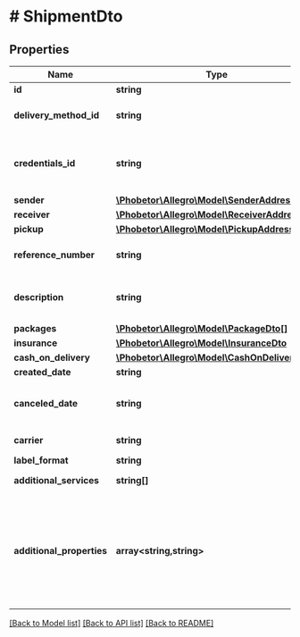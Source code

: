 # # ShipmentDto

## Properties

Name | Type | Description | Notes
------------ | ------------- | ------------- | -------------
**id** | **string** |  | [optional]
**delivery_method_id** | **string** | Id of delivery method, chosen by buyer in order. | [optional]
**credentials_id** | **string** | ID of merchant agreement, registered in WZA. For Allegro methods, this field is null. | [optional]
**sender** | [**\Phobetor\Allegro\Model\SenderAddressDto**](SenderAddressDto.md) |  | [optional]
**receiver** | [**\Phobetor\Allegro\Model\ReceiverAddressDto**](ReceiverAddressDto.md) |  | [optional]
**pickup** | [**\Phobetor\Allegro\Model\PickupAddressDto**](PickupAddressDto.md) |  | [optional]
**reference_number** | **string** | Shipment identifier in own system. Example: &#x60;Ordering number&#x60;. | [optional]
**description** | **string** | Shipment description. It is recommended to use the &#x60;textOnLabel&#x60; field instead. | [optional]
**packages** | [**\Phobetor\Allegro\Model\PackageDto[]**](PackageDto.md) |  | [optional]
**insurance** | [**\Phobetor\Allegro\Model\InsuranceDto**](InsuranceDto.md) |  | [optional]
**cash_on_delivery** | [**\Phobetor\Allegro\Model\CashOnDeliveryDto**](CashOnDeliveryDto.md) |  | [optional]
**created_date** | **string** | Shipment creation date | [optional]
**canceled_date** | **string** | Shipment cancellation date. Only for canceled shipments, in all other cases is null. | [optional]
**carrier** | **string** | ID of carrier which carries out a shipment | [optional]
**label_format** | **string** | Label file format. | [optional]
**additional_services** | **string[]** | List of additional services. | [optional]
**additional_properties** | **array<string,string>** | Key-Value map defining non-standard, carrier specific features. List of the supported properties is located as sub-resource in /shipment-management/delivery-services. | [optional]

[[Back to Model list]](../../README.md#models) [[Back to API list]](../../README.md#endpoints) [[Back to README]](../../README.md)
